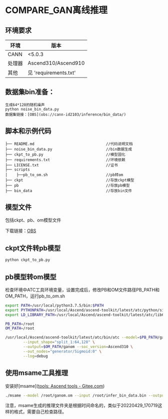 # COMPARE_GAN离线推理

## 环境要求

| 环境 | 版本 |
| --- | --- |
| CANN | <5.0.3 |
| 处理器| Ascend310/Ascend910 |
| 其他| 见 'requirements.txt' |

## 数据集bin准备：
    生成64*128的随机噪声
    python noise_bin_data.py
    数据集链接：[OBS](obs://cann-id2103/inference/bin_data/)
## 脚本和示例代码

```text
├── README.md                                //代码说明文档
├── noise_bin_data.py                        //bin数据生成
├── ckpt_to_pb.py                            //模型固化
├── requirements.txt                         //环境依赖
├── LICENSE.txt                              //证书
├── scripts
│    ├──pb_to_om.sh                          //pb转om
├── ckpt                                     //存放ckpt模型
├── pb                                       //存放pb模型
├── bin_data                                 //存放bin文件                          
```

## 模型文件

包括ckpt、pb、om模型文件

下载链接：[OBS](obs://cann-id2103/inference/)

## ckpt文件转pb模型

```bash
python ckpt_to_pb.py
```

## pb模型转om模型

检查环境中ATC工具环境变量，设置完成后，修改PB和OM文件路径PB_PATH和OM_PATH，运行pb_to_om.sh

```bash
export PATH=/usr/local/python3.7.5/bin:$PATH
export PYTHONPATH=/usr/local/Ascend/ascend-toolkit/latest/atc/python/site-packages/te:$PYTHONPATH
export LD_LIBRARY_PATH=/usr/local/Ascend/ascend-toolkit/latest/atc/lib64:${LD_LIBRARY_PATH}

PB_PATH=/root
OM_PATH=/root

/usr/local/Ascend/ascend-toolkit/latest/atc/bin/atc --model=$PB_PATH/gan.pb --framework=3 \
        --input_shape="split_1:64,128" \
	    --output=$OM_PATH/ganom --soc_version=Ascend310 \
        --out_nodes="generator/Sigmoid:0" \
	    --log=debug

```
## 使用msame工具推理

安装好[msame]([tools: Ascend tools - Gitee.com](https://gitee.com/ascend/tools/tree/master/msame))

```bash
./msame --model /root/ganom.om --input /root/infer_bin_data.bin --output /root/bin_data --outfmt TXT
```
注意，msame生成的推理文件夹是根据时间命名的，类似于20220429_170719这样的格式，需要自己检查路径。
